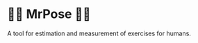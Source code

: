 # :weight_lifting_man: MrPose :weight_lifting_woman:

<p>
A tool for estimation and measurement of exercises for humans.
</p>

